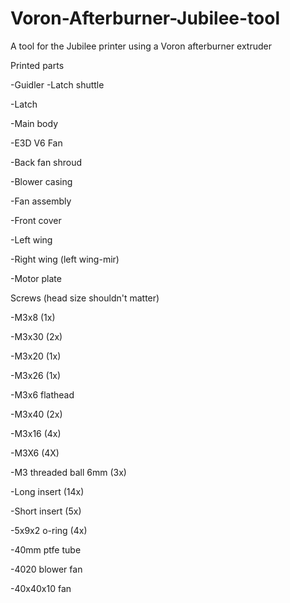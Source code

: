 # Voron-Afterburner-Jubilee-tool
A tool for the Jubilee printer using a Voron afterburner extruder

Printed parts

-Guidler
-Latch shuttle

-Latch

-Main body

-E3D V6 Fan

-Back fan shroud

-Blower casing

-Fan assembly

-Front cover

-Left wing

-Right wing (left wing-mir)

-Motor plate


Screws (head size shouldn't matter)

-M3x8 (1x)

-M3x30 (2x)

-M3x20 (1x)

-M3x26 (1x)

-M3x6 flathead

-M3x40 (2x)

-M3x16 (4x)

-M3X6 (4X)

-M3 threaded ball 6mm (3x)

-Long insert (14x)

-Short insert (5x)



-5x9x2 o-ring (4x)

-40mm ptfe tube

-4020 blower fan 

-40x40x10 fan





